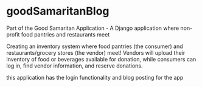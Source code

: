 # goodSamaritanBlog
Part of the Good Samaritan Application -   A Django application where non-profit food pantries and restaurants meet



Creating an inventory system where food pantries (the consumer) and restaurants/grocery stores (the vendor) meet!
Vendors will upload their inventory of food or beverages available for donation, while consumers can log in, find vendor information, and reserve donations.

this application has the login functionality and blog posting for the app
